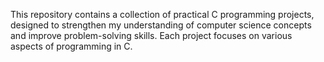 This repository contains a collection of practical C programming projects, designed to strengthen my understanding of computer science concepts and improve problem-solving skills. Each project focuses on various aspects of programming in C.
